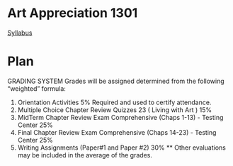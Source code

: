 # Art Appreciation 1301

[Syllabus](syllabus.pdf)

# Plan

GRADING SYSTEM
Grades will be assigned determined from the following “weighted” formula:
1. Orientation Activities 5% Required and used to certify attendance.
2. Multiple Choice Chapter Review Quizzes 23 ( Living with Art ) 15%
3. MidTerm Chapter Review Exam Comprehensive (Chaps 1-13) - Testing Center 25%
4. Final Chapter Review Exam Comprehensive (Chaps 14-23) - Testing Center 25%
5. Writing Assignments (Paper#1 and Paper #2) 30%
** Other evaluations may be included in the average of the grades.
